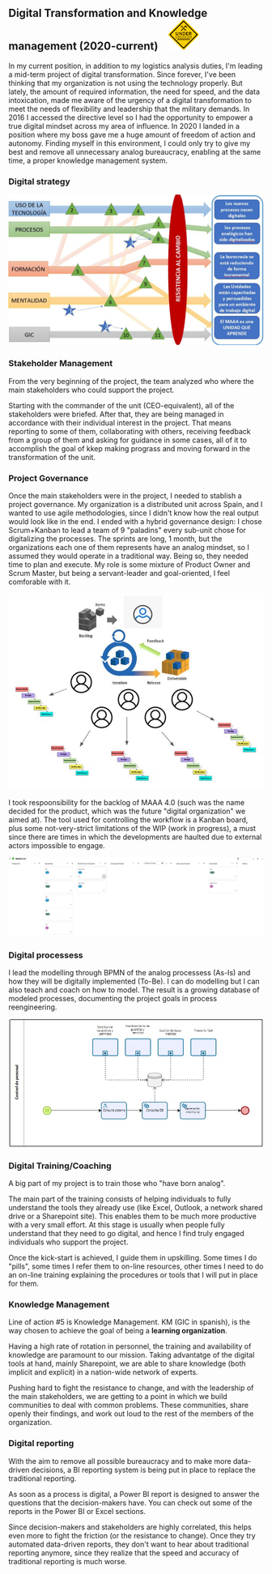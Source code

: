 ## Digital Transformation and Knowledge management (2020-current)&nbsp;&nbsp;&nbsp; ![under_construction](https://github.com/jaume-rsl/jaume-rsl/blob/d2fe9e9e4d973e7dbbc99aa49dacb8dc324e8039/images/under_construction.png) 

In my current position, in addition to my logistics analysis duties, I'm leading a mid-term project of digital transformation.
Since forever, I've been thinking that my organization is not using the technology properly. But lately, the amount of required information, the need for speed, and the data intoxication, made me aware of the urgency of a digital transformation to meet the needs of flexibility and leadership that the military demands. 
In 2016 I accessed the directive level so I had the opportunity to empower a true digital mindset across my area of influence.
In 2020 I landed in a position where my boss gave me a huge amount of freedom of action and autonomy.
Finding myself in this environment, I could only try to give my best and remove all unnecessary analog bureaucracy, enabling at the same time, a proper knowledge management system.

### Digital strategy
![Strategy](https://github.com/jaume-rsl/Portfolio/blob/7a16ec22f239dd1b5eaa2ae8554d9b15bbf5021f/Projects/Digital%20Transformation/images/01%20-%20Digital%20Strategy.jpg)

### Stakeholder Management
From the very beginning of the project, the team analyzed who where the main stakeholders who could support the project.

Starting with the commander of the unit (CEO-equivalent), all of the stakeholders were briefed. After that, they are being managed in accordance with their individual interest in the project. That means reporting to some of them, collaborating with others, receiving feedback from a group of them and asking for guidance in some cases, all of it to accomplish the goal of kkep making prograss and moving forward in the transformation of the unit.

### Project Governance
Once the main stakeholders were in the project, I needed to stablish a  project governance.
My organization is a distributed unit across Spain, and I wanted to use agile methodologies, since I didn't know how the real output would look like in the end.
I ended with a hybrid governance design:
I chose Scrum+Kanban to lead a team of 9 "paladins" every sub-unit chose for digitalizing the processes.
The sprints are long, 1 month, but the organizations each one of them represents have an analog mindset, so I assumed they would operate in a traditional way. Being so, they needed time to plan and execute.
My role is some mixture of Product Owner and Scrum Master, but being a servant-leader and goal-oriented, I feel comforable with it.  

![Governance](https://github.com/jaume-rsl/Portfolio/blob/7a16ec22f239dd1b5eaa2ae8554d9b15bbf5021f/Projects/Digital%20Transformation/images/02%20-%20Governance.jpg)

I took respoonsibility for the backlog of MAAA 4.0 (such was the name decided for the product, which was the future "digital organization" we aimed at). The tool used for controlling the workflow is a Kanban board, plus some not-very-strict limitations of the WIP (work in progress), a must since there are times in which the developments are haulted due to external actors impossible to engage.

![Kanban Board](https://github.com/jaume-rsl/Portfolio/blob/d3425599ab5836b8eeaa58adb8524b43c25f41a8/Projects/Digital%20Transformation/images/03%20-%20Board.jpg)

### Digital processess
I lead the modelling through BPMN of the analog processess (As-Is) and how they will be digitally implemented (To-Be). I can do modelling but I can also teach and coach on how to model. The result is a growing database of modeled processes, documenting the project goals in process reengineering.

![Modelling](https://github.com/jaume-rsl/Portfolio/blob/ad989d1747cc849985c7be8abf55de92813caede/Projects/Digital%20Transformation/images/04%20-%20Modelado.jpg)

### Digital Training/Coaching
A big part of my project is to train those who "have born analog".  

The main part of the training consists of helping individuals to fully understand the tools they already use (like Excel, Outlook, a network shared drive or a Sharepoint site). This enables them to be much more productive with a very small effort. At this stage is usually when people fully understand that they need to go digital, and hence I find truly engaged individuals who support the project.  

Once the kick-start is achieved, I guide them in upskilling. Some times I do "pills", some times I refer them to on-line resources, other times I need to do an on-line training explaining the procedures or tools that I will put in place for them.

### Knowledge Management
Line of action #5 is Knowledge Management. KM (GIC in spanish), is the way chosen to achieve the goal of being a **learning organization**.

Having a high rate of rotation in personnel, the training and availability of knowledge are paramount to our mission. Taking advantatge of the digital tools at hand, mainly Sharepoint, we are able to share knowledge (both implicit and explicit) in a nation-wide network of experts.

Pushing hard to fight the resistance to change, and with the leadership of the main stakeholders, we are getting to a point in which we build communities to deal with common problems. These communities, share openly their findings, and work out loud to the rest of the members of the organization.


### Digital reporting
With the aim to remove all possible bureaucracy and to make more data-driven decisions, a BI reporting system is being put in place to replace the traditional reporting.

As soon as a process is digital, a Power BI report is designed to answer the questions that the decision-makers have. You can check out some of the reports in the Power BI or Excel sections.

Since decision-makers and stakeholders are highly correlated, this helps even more to fight the friction (or the resistance to change). Once they try automated data-driven reports, they don't want to hear about traditional reporting anymore, since they realize that the speed and accuracy of traditional reporting is much worse.
